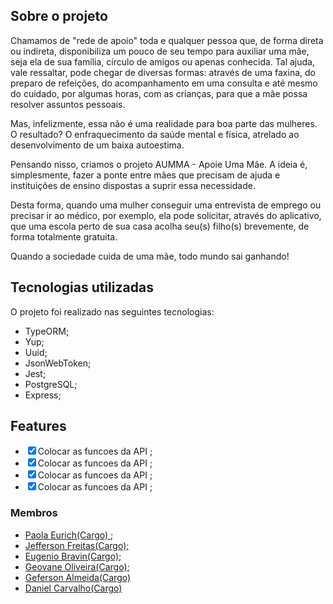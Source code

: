 <h2 class="code-line" data-line-start=2 data-line-end=3 ><a id="Sobre_o_projeto_2"></a>Sobre o projeto</h2>
<p class="has-line-data" data-line-start="4" data-line-end="5">

Chamamos de "rede de apoio" toda e qualquer pessoa que, de forma direta ou indireta, disponibiliza um pouco de seu tempo para auxiliar uma mãe, seja ela de sua família, círculo de amigos ou apenas conhecida. Tal ajuda, vale ressaltar, pode chegar de diversas formas: através de uma faxina, do preparo de refeições, do acompanhamento em uma consulta e até mesmo do cuidado, por algumas horas, com as crianças, para que a mãe possa resolver assuntos pessoais. 

Mas, infelizmente, essa não é uma realidade para boa parte das mulheres. O resultado? O enfraquecimento da saúde mental e física, atrelado ao desenvolvimento de um baixa autoestima. 

Pensando nisso, criamos o projeto AUMMA - Apoie Uma Mãe. A ideia é, simplesmente, fazer a ponte entre mães que precisam de ajuda e instituições de ensino dispostas a suprir essa necessidade.

Desta forma, quando uma mulher conseguir uma entrevista de emprego ou precisar ir ao médico, por exemplo, ela pode solicitar, através do aplicativo, que uma escola perto de sua casa acolha seu(s) filho(s) brevemente, de forma totalmente gratuita. 

Quando a sociedade cuida de uma mãe, todo mundo sai ganhando!

</p>
<h2 class="code-line" data-line-start=6 data-line-end=7 ><a id="Tecnologias_utilizadas_6"></a>Tecnologias utilizadas</h2>
<p class="has-line-data" data-line-start="8" data-line-end="9">O projeto foi realizado nas seguintes tecnologias:</p>
<ul>
<li class="has-line-data" data-line-start="10" data-line-end="11">TypeORM;</li>
<li class="has-line-data" data-line-start="11" data-line-end="12">Yup;</li>
<li class="has-line-data" data-line-start="12" data-line-end="13">Uuid;</li>
<li class="has-line-data" data-line-start="13" data-line-end="14">JsonWebToken;</li>
<li class="has-line-data" data-line-start="14" data-line-end="15">Jest;</li>
<li class="has-line-data" data-line-start="15" data-line-end="16">PostgreSQL;</li>
<li class="has-line-data" data-line-start="16" data-line-end="18">Express;</li>
</ul>
<h2 class="code-line" data-line-start=18 data-line-end=19 ><a id="Features_18"></a>Features</h2>
<ul>
<li class="has-line-data" data-line-start="20" data-line-end="21"><input type="checkbox" id="checkbox28" checked="true"><label for="checkbox28">Colocar as funcoes da API ;</label></li>
<li class="has-line-data" data-line-start="21" data-line-end="22"><input type="checkbox" id="checkbox29" checked="true"><label for="checkbox29">Colocar as funcoes da API ;</label></li>
<li class="has-line-data" data-line-start="22" data-line-end="23"><input type="checkbox" id="checkbox30" checked="true"><label for="checkbox30">Colocar as funcoes da API ;</label></li>
<li class="has-line-data" data-line-start="23" data-line-end="24"><input type="checkbox" id="checkbox31" checked="true"><label for="checkbox31">Colocar as funcoes da API ;</label></li>
</ul>
<h3 class="code-line" data-line-start=24 data-line-end=25 ><a id="Membros_24"></a>Membros</h3>

- <a href="https://github.com/lolaeurich">Paola Eurich(Cargo) </a>;
- <a href="https://github.com/exemplo">Jefferson Freitas(Cargo);<a>
- <a href="https://github.com/Bravineugenio">Eugenio Bravin(Cargo);<a>
- <a href="https://github.com/exemplo">Geovane Oliveira(Cargo);<a>
- <a href="https://github.com/exemplo">Geferson Almeida(Cargo)<a>
- <a href="https://github.com/exemplo">Daniel Carvalho(Cargo)<a>

